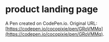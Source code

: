 # product landing page

A Pen created on CodePen.io. Original URL: [https://codepen.io/cocopixie/pen/GRoVMMq](https://codepen.io/cocopixie/pen/GRoVMMq).


